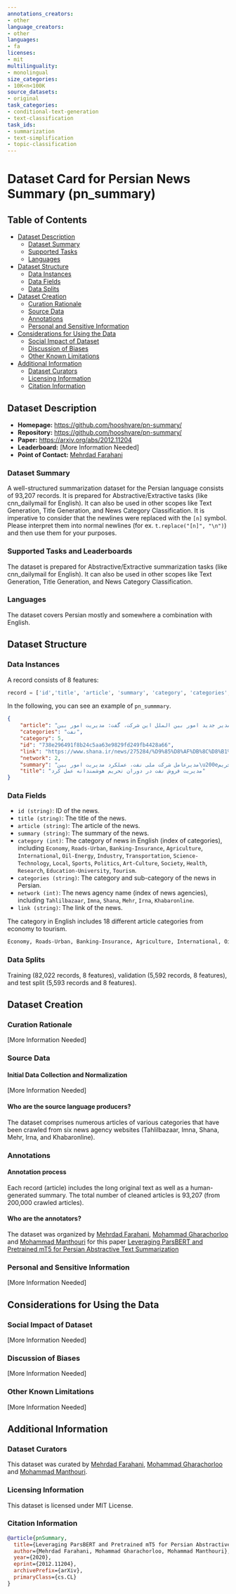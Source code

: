 ```yaml
---
annotations_creators:
- other
language_creators:
- other
languages:
- fa
licenses:
- mit
multilinguality:
- monolingual
size_categories:
- 10K<n<100K
source_datasets:
- original
task_categories:
- conditional-text-generation
- text-classification
task_ids:
- summarization
- text-simplification
- topic-classification
---
```


# Dataset Card for Persian News Summary (pn_summary)

## Table of Contents
- [Dataset Description](#dataset-description)
  - [Dataset Summary](#dataset-summary)
  - [Supported Tasks](#supported-tasks-and-leaderboards)
  - [Languages](#languages)
- [Dataset Structure](#dataset-structure)
  - [Data Instances](#data-instances)
  - [Data Fields](#data-instances)
  - [Data Splits](#data-instances)
- [Dataset Creation](#dataset-creation)
  - [Curation Rationale](#curation-rationale)
  - [Source Data](#source-data)
  - [Annotations](#annotations)
  - [Personal and Sensitive Information](#personal-and-sensitive-information)
- [Considerations for Using the Data](#considerations-for-using-the-data)
  - [Social Impact of Dataset](#social-impact-of-dataset)
  - [Discussion of Biases](#discussion-of-biases)
  - [Other Known Limitations](#other-known-limitations)
- [Additional Information](#additional-information)
  - [Dataset Curators](#dataset-curators)
  - [Licensing Information](#licensing-information)
  - [Citation Information](#citation-information)

## Dataset Description

- **Homepage:** https://github.com/hooshvare/pn-summary/
- **Repository:** https://github.com/hooshvare/pn-summary/
- **Paper:** https://arxiv.org/abs/2012.11204
- **Leaderboard:** [More Information Needed]
- **Point of Contact:** [Mehrdad Farahani](mailto:m3hrdadfphi@gmail.com)

### Dataset Summary

A well-structured summarization dataset for the Persian language consists of 93,207 records. It is prepared for Abstractive/Extractive tasks (like cnn_dailymail for English). It can also be used in other scopes like Text Generation, Title Generation, and News Category Classification.
It is imperative to consider that the newlines were replaced with the `[n]` symbol. Please interpret them into normal newlines (for ex. `t.replace("[n]", "\n")`) and then use them for your purposes.

### Supported Tasks and Leaderboards

The dataset is prepared for Abstractive/Extractive summarization tasks (like cnn_dailymail for English). It can also be used in other scopes like Text Generation, Title Generation, and News Category Classification.

### Languages

The dataset covers Persian mostly and somewhere a combination with English.

## Dataset Structure

### Data Instances

A record consists of 8 features:

```python
record = ['id','title', 'article', 'summary', 'category', 'categories', 'network', 'link']
```
In the following, you can see an example of `pn_summmary`.

```json
{
    "article": "به گزارش شانا، علی کاردر امروز (۲۷ دی ماه) در مراسم تودیع محسن قمصری، مدیر سابق امور بین الملل شرکت ملی نفت ایران و معارفه سعید خوشرو، مدیر جدید امور بین الملل این شرکت، گفت: مدیریت امور بین\u200eالملل به عنوان یکی از تاثیرگذارترین مدیریت\u200cهای شرکت ملی نفت ایران در دوران تحریم\u200cهای ظالمانه غرب علیه کشورمان بسیار هوشمندانه عمل کرد و ما توانستیم به خوبی از عهده تحریم\u200cها برآییم. [n] وی افزود: مجموعه امور بین الملل در همه دوران\u200cها با سختی\u200cها و مشکلات بسیاری مواجه بوده است، به ویژه در دوره اخیر به دلیل مسائل پیرامون تحریم وظیفه سنگینی بر عهده داشت که با تدبیر مدیریت خوب این مجموعه سربلند از آن بیرون آمد. [n] کاردر با قدردانی از زحمات محسن قمصری، به سلامت مدیریت امور بین الملل این شرکت اشاره کرد و افزود: محوریت کار مدیریت اموربین الملل سلامت مالی بوده است. [n] وی بر ضرورت نهادینه سازی جوانگرایی در مدیریت شرکت ملی نفت ایران تاکید کرد و گفت: مدیریت امور بین الملل در پرورش نیروهای زبده و کارآزموده آنچنان قوی عملکرده است که برای انتخاب مدیر جدید مشکلی وجود نداشت. [n] کاردر، حرفه\u200eای\u200eگری و کار استاندارد را از ویژگی\u200cهای مدیران این مدیریت برشمرد و گفت: نگاه جامع، خلاقیت و نوآوری و بکارگیری نیروهای جوان باید همچنان مد نظر مدیریت جدید امور بین الملل شرکت ملی نفت ایران باشد.",
    "categories": "نفت",
    "category": 5,
    "id": "738e296491f8b24c5aa63e9829fd249fb4428a66",
    "link": "https://www.shana.ir/news/275284/%D9%85%D8%AF%DB%8C%D8%B1%DB%8C%D8%AA-%D9%81%D8%B1%D9%88%D8%B4-%D9%86%D9%81%D8%AA-%D8%AF%D8%B1-%D8%AF%D9%88%D8%B1%D8%A7%D9%86-%D8%AA%D8%AD%D8%B1%DB%8C%D9%85-%D9%87%D9%88%D8%B4%D9%85%D9%86%D8%AF%D8%A7%D9%86%D9%87-%D8%B9%D9%85%D9%84-%DA%A9%D8%B1%D8%AF",
    "network": 2,
    "summary": "مدیرعامل شرکت ملی نفت، عملکرد مدیریت امور بین\u200eالملل این شرکت را در دوران تحریم بسیار هوشمندانه خواند و گفت: امور بین الملل در دوران پس از تحریم\u200eها نیز می\u200cتواند نقش بزرگی در تسریع روند توسعه داشته باشد.",
    "title": "مدیریت فروش نفت در دوران تحریم هوشمندانه عمل کرد"
}
```


### Data Fields

- `id (string)`: ID of the news.
- `title (string)`: The title of the news.
- `article (string)`: The article of the news.
- `summary (string)`: The summary of the news.
- `category (int)`: The category of news in English (index of categories), including `Economy`, `Roads-Urban`, `Banking-Insurance`, `Agriculture`, `International`, `Oil-Energy`, `Industry`, `Transportation`, `Science-Technology`, `Local`, `Sports`, `Politics`, `Art-Culture`, `Society`, `Health`, `Research`, `Education-University`, `Tourism`.
- `categories (string)`: The category and sub-category of the news in Persian.
- `network (int)`: The news agency name (index of news agencies), including `Tahlilbazaar`, `Imna`, `Shana`, `Mehr`, `Irna`, `Khabaronline`.
- `link (string)`: The link of the news.

The category in English includes 18 different article categories from economy to tourism. 

```bash
Economy, Roads-Urban, Banking-Insurance, Agriculture, International, Oil-Energy, Industry, Transportation, Science-Technology, Local, Sports, Politics, Art-Culture, Society, Health, Research, Education-University, Tourism
```

### Data Splits

Training (82,022 records, 8 features), validation (5,592 records, 8 features), and test split (5,593 records and 8 features).

## Dataset Creation

### Curation Rationale

[More Information Needed]

### Source Data

#### Initial Data Collection and Normalization

[More Information Needed]

#### Who are the source language producers?

The dataset comprises numerous articles of various categories that have been crawled from six news agency websites (Tahlilbazaar, Imna, Shana, Mehr, Irna, and Khabaronline).

### Annotations

#### Annotation process

Each record (article) includes the long original text as well as a human-generated summary. The total number of cleaned articles is 93,207 (from 200,000 crawled articles).

#### Who are the annotators?

The dataset was organized by [Mehrdad Farahani](https://github.com/m3hrdadfi), [Mohammad Gharachorloo](https://github.com/baarsaam) and [Mohammad Manthouri](https://github.com/mmanthouri) for this paper [Leveraging ParsBERT and Pretrained mT5 for Persian Abstractive Text Summarization](https://arxiv.org/abs/2012.11204)

### Personal and Sensitive Information

[More Information Needed]

## Considerations for Using the Data

### Social Impact of Dataset

[More Information Needed]

### Discussion of Biases

[More Information Needed]

### Other Known Limitations

[More Information Needed]

## Additional Information

### Dataset Curators

This dataset was curated by [Mehrdad Farahani](https://github.com/m3hrdadfi), [Mohammad Gharachorloo](https://github.com/baarsaam) and [Mohammad Manthouri](https://github.com/mmanthouri).


### Licensing Information

This dataset is licensed under MIT License.

### Citation Information

```bibtex
@article{pnSummary,
  title={Leveraging ParsBERT and Pretrained mT5 for Persian Abstractive Text Summarization}, 
  author={Mehrdad Farahani, Mohammad Gharachorloo, Mohammad Manthouri},
  year={2020},
  eprint={2012.11204},
  archivePrefix={arXiv},
  primaryClass={cs.CL}
}
```